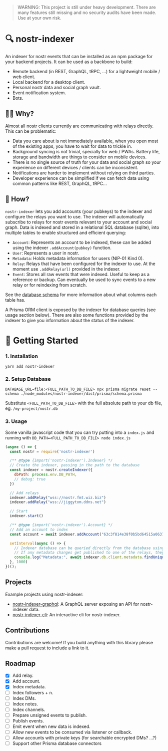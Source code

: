 > WARNING: This project is still under heavy development. There are many features still missing and no security audits have been made. Use at your own risk.

# 🔍 nostr-indexer

An indexer for nostr events that can be installed as an npm package for your backend projects. It can be used as a backbone to build:

- Remote backend (in REST, GraphQL, tRPC, ...) for a lightweight mobile / web client.
- Local backend for a desktop client.
- Personal nostr data and social graph vault.
- Event notification system.
- Bots.

## 🤷‍♂️ Why?

Almost all nostr clients currently are communicating with relays directly. This can be problematic:

- Data you care about is not immediately available, when you open most of the existing apps, you have to wait for data to trickle in.
- Background syncing is not trivial, specially for web / PWAs. Battery life, storage and bandwidth are things to consider on mobile devices.
- There is no single source of truth for your data and social graph so your experience on different devices / clients can be inconsistent.
- Notifications are harder to implement without relying on third parties.
- Developer experience can be simplified if we can fetch data using common patterns like REST, GraphQL, tRPC...

## 🔌 How?

`nostr-indexer` lets you add accounts (your pubkeys) to the indexer and configure the relays you want to use. The indexer will automatically subscribe to relays for nostr events relevant to your account and social graph. Data is indexed and stored in a relational SQL database (sqlite), into multiple tables to enable structured and efficient querying:

- `Account`: Represents an account to be indexed, these can be added using the indexer `.addAccount(pubkey)` function.
- `User`: Represents a user in nostr.
- `Metadata`: Holds metadata information for users (NIP-01 Kind 0).
- `Relay`: Relays that have been configured for the indexer to use. At the moment use `.addRelay(url)` provided in the indexer.
- `Event`: Stores all raw events that were indexed. Useful to keep as a reference or backup. Can eventually be used to sync events to a new relay or for reindexing from scratch.

See the [database schema](prisma/schema.prisma) for more information about what columns each table has.

A Prisma ORM client is exposed by the indexer for database queries (see usage section below).
There are also some functions provided by the indexer to give you information about the status of the indexer.

# 🚀 Getting Started

### 1. Installation

```console
yarn add nostr-indexer
```

### 2. Setup Database

```console
DATABASE_URL=file:<FULL_PATH_TO_DB_FILE> npx prisma migrate reset --schema ./node_modules/nostr-indexer/dist/prisma/schema.prisma
```

Substitute `<FULL_PATH_TO_DB_FILE>` with the full absolute path to your db file, eg. `/my-project/nostr.db`

### 3. Usage

Some vanilla javascript code that you can try putting into a `index.js` and running with `DB_PATH=<FULL_PATH_TO_DB_FILE> node index.js`

```js
(async () => {
  const nostr = require('nostr-indexer')

  /** @type {import('nostr-indexer').Indexer} */
  // Create the indexer, passing in the path to the database
  const indexer = nostr.createIndexer({
    dbPath: process.env.DB_PATH,
    // debug: true
  })

  // Add relays
  indexer.addRelay("wss://nostr.fmt.wiz.biz")
  indexer.addRelay("wss://jiggytom.ddns.net")

  // Start
  indexer.start()

  /** @type {import('nostr-indexer').Account} */
  // Add an account to index
  const account = await indexer.addAccount("63c3f814e38f0b5bd64515a063791a0fdfd5b276a31bae4856a16219d8aa0d1f")

  setInterval(async () => {
    // Indexer database can be queried directly from the database using an internal prisma orm client
    // If any metadata changes get published to one of the relays, they will be reflected in our database.
    console.log("Metadata:", await indexer.db.client.metadata.findUnique({ where: { user_id: account.user_id } }))
  }, 1000)
})();
```

## Projects

Example projects using nostr-indexer:

- [nostr-indexer-graphql](https://github.com/LightningK0ala/nostr-indexer-graphql): A GraphQL server exposing an API for nostr-indexer data.
- [nostr-indexer-cli](https://github.com/LightningK0ala/nostr-indexer-cli): An interactive cli for nostr-indexer.

## Contributions

Contributions are welcome! If you build anything with this library please make a pull request to include a link to it.

## Roadmap

- [x] Add relay.
- [x] Add account.
- [x] Index metadata.
- [ ] Index followers + n.
- [ ] Index DMs.
- [ ] Index notes.
- [ ] Index channels.
- [ ] Prepare unsigned events to publish.
- [ ] Publish events.
- [ ] Emit event when new data is indexed.
- [ ] Allow new events to be consumed via listener or callback.
- [ ] Allow accounts with private keys (for searchable encrypted DMs? ...?)
- [ ] Support other Prisma database connectors
